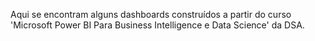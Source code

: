 Aqui se encontram alguns dashboards construídos a partir do curso 'Microsoft Power BI Para Business Intelligence e Data Science' da DSA.
